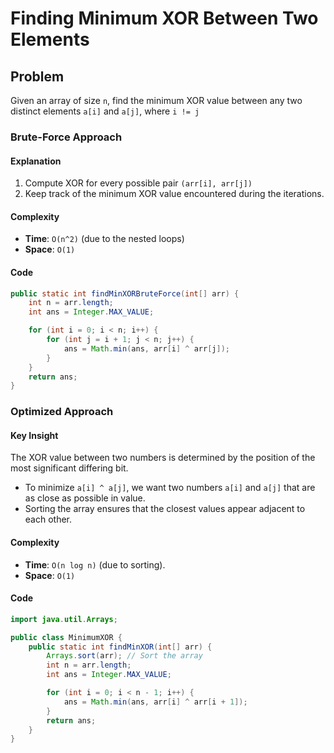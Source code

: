 # Finding Minimum XOR Between Two Elements
## Problem
Given an array of size `n`, find the minimum XOR value between any two distinct elements `a[i]` and `a[j]`, where `i != j`

### Brute-Force Approach
#### Explanation
1. Compute XOR for every possible pair `(arr[i], arr[j])`
2. Keep track of the minimum XOR value encountered during the iterations.

#### Complexity
- **Time**: `O(n^2)` (due to the nested loops)
- **Space**: `O(1)`

#### Code
```java
public static int findMinXORBruteForce(int[] arr) {
    int n = arr.length;
    int ans = Integer.MAX_VALUE;

    for (int i = 0; i < n; i++) {
        for (int j = i + 1; j < n; j++) {
            ans = Math.min(ans, arr[i] ^ arr[j]);
        }
    }
    return ans;
}
```

### Optimized Approach
#### Key Insight
The XOR value between two numbers is determined by the position of the most significant differing bit.
- To minimize `a[i] ^ a[j]`, we want two numbers `a[i]` and `a[j]` that are as close as possible in value.
- Sorting the array ensures that the closest values appear adjacent to each other.

#### Complexity
- **Time**: `O(n log n)` (due to sorting).
- **Space**: `O(1)`

#### Code
```java
import java.util.Arrays;

public class MinimumXOR {
    public static int findMinXOR(int[] arr) {
        Arrays.sort(arr); // Sort the array
        int n = arr.length;
        int ans = Integer.MAX_VALUE;

        for (int i = 0; i < n - 1; i++) {
            ans = Math.min(ans, arr[i] ^ arr[i + 1]);
        }
        return ans;
    }
}
```
